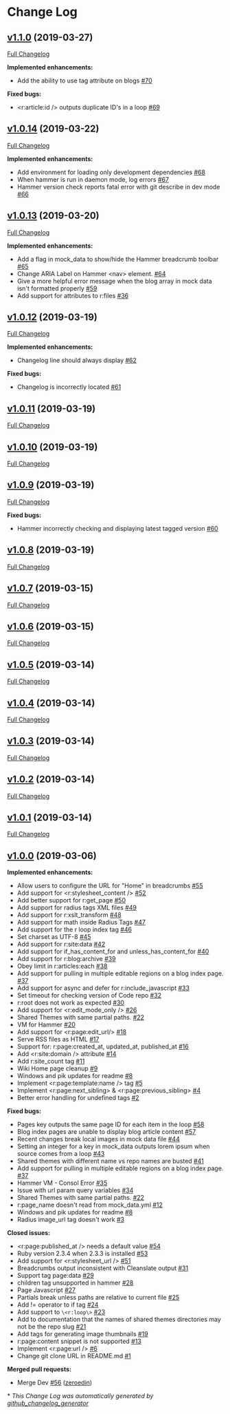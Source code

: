# Change Log

## [v1.1.0](https://github.com/wvuweb/hammer/tree/v1.1.0) (2019-03-27)
[Full Changelog](https://github.com/wvuweb/hammer/compare/v1.0.14...v1.1.0)

**Implemented enhancements:**

- Add the ability to use tag attribute on blogs [\#70](https://github.com/wvuweb/hammer/issues/70)

**Fixed bugs:**

- \<r:article:id /\> outputs duplicate ID's in a loop [\#69](https://github.com/wvuweb/hammer/issues/69)

## [v1.0.14](https://github.com/wvuweb/hammer/tree/v1.0.14) (2019-03-22)
[Full Changelog](https://github.com/wvuweb/hammer/compare/v1.0.13...v1.0.14)

**Implemented enhancements:**

- Add environment for loading only development dependencies [\#68](https://github.com/wvuweb/hammer/issues/68)
- When hammer is run in daemon mode, log errors [\#67](https://github.com/wvuweb/hammer/issues/67)
- Hammer version check reports fatal error with git describe in dev mode [\#66](https://github.com/wvuweb/hammer/issues/66)

## [v1.0.13](https://github.com/wvuweb/hammer/tree/v1.0.13) (2019-03-20)
[Full Changelog](https://github.com/wvuweb/hammer/compare/v1.0.12...v1.0.13)

**Implemented enhancements:**

- Add a flag in mock\_data to show/hide the Hammer breadcrumb toolbar [\#65](https://github.com/wvuweb/hammer/issues/65)
- Change ARIA Label on Hammer \<nav\> element. [\#64](https://github.com/wvuweb/hammer/issues/64)
- Give a more helpful error message when the blog array in mock data isn't formatted properly [\#59](https://github.com/wvuweb/hammer/issues/59)
- Add support for attributes to r:files [\#36](https://github.com/wvuweb/hammer/issues/36)

## [v1.0.12](https://github.com/wvuweb/hammer/tree/v1.0.12) (2019-03-19)
[Full Changelog](https://github.com/wvuweb/hammer/compare/v1.0.11...v1.0.12)

**Implemented enhancements:**

- Changelog line should always display [\#62](https://github.com/wvuweb/hammer/issues/62)

**Fixed bugs:**

- Changelog is incorrectly located [\#61](https://github.com/wvuweb/hammer/issues/61)

## [v1.0.11](https://github.com/wvuweb/hammer/tree/v1.0.11) (2019-03-19)
[Full Changelog](https://github.com/wvuweb/hammer/compare/v1.0.10...v1.0.11)

## [v1.0.10](https://github.com/wvuweb/hammer/tree/v1.0.10) (2019-03-19)
[Full Changelog](https://github.com/wvuweb/hammer/compare/v1.0.9...v1.0.10)

## [v1.0.9](https://github.com/wvuweb/hammer/tree/v1.0.9) (2019-03-19)
[Full Changelog](https://github.com/wvuweb/hammer/compare/v1.0.8...v1.0.9)

**Fixed bugs:**

- Hammer incorrectly checking and displaying latest tagged version [\#60](https://github.com/wvuweb/hammer/issues/60)

## [v1.0.8](https://github.com/wvuweb/hammer/tree/v1.0.8) (2019-03-19)
[Full Changelog](https://github.com/wvuweb/hammer/compare/v1.0.7...v1.0.8)

## [v1.0.7](https://github.com/wvuweb/hammer/tree/v1.0.7) (2019-03-15)
[Full Changelog](https://github.com/wvuweb/hammer/compare/v1.0.6...v1.0.7)

## [v1.0.6](https://github.com/wvuweb/hammer/tree/v1.0.6) (2019-03-15)
[Full Changelog](https://github.com/wvuweb/hammer/compare/v1.0.5...v1.0.6)

## [v1.0.5](https://github.com/wvuweb/hammer/tree/v1.0.5) (2019-03-14)
[Full Changelog](https://github.com/wvuweb/hammer/compare/v1.0.4...v1.0.5)

## [v1.0.4](https://github.com/wvuweb/hammer/tree/v1.0.4) (2019-03-14)
[Full Changelog](https://github.com/wvuweb/hammer/compare/v1.0.3...v1.0.4)

## [v1.0.3](https://github.com/wvuweb/hammer/tree/v1.0.3) (2019-03-14)
[Full Changelog](https://github.com/wvuweb/hammer/compare/v1.0.2...v1.0.3)

## [v1.0.2](https://github.com/wvuweb/hammer/tree/v1.0.2) (2019-03-14)
[Full Changelog](https://github.com/wvuweb/hammer/compare/v1.0.1...v1.0.2)

## [v1.0.1](https://github.com/wvuweb/hammer/tree/v1.0.1) (2019-03-14)
[Full Changelog](https://github.com/wvuweb/hammer/compare/v1.0.0...v1.0.1)

## [v1.0.0](https://github.com/wvuweb/hammer/tree/v1.0.0) (2019-03-06)
**Implemented enhancements:**

- Allow users to configure the URL for "Home" in breadcrumbs [\#55](https://github.com/wvuweb/hammer/issues/55)
- Add support for   \<r:stylesheet\_content /\> [\#52](https://github.com/wvuweb/hammer/issues/52)
- Add better support for r:get\_page [\#50](https://github.com/wvuweb/hammer/issues/50)
- Add support for radius tags XML files [\#49](https://github.com/wvuweb/hammer/issues/49)
- Add support for r:xslt\_transform [\#48](https://github.com/wvuweb/hammer/issues/48)
- Add support for math inside Radius Tags [\#47](https://github.com/wvuweb/hammer/issues/47)
- Add support for the r loop index tag [\#46](https://github.com/wvuweb/hammer/issues/46)
- Set charset as UTF-8 [\#45](https://github.com/wvuweb/hammer/issues/45)
- Add support for r:site:data [\#42](https://github.com/wvuweb/hammer/issues/42)
- Add support for if\_has\_content\_for and unless\_has\_content\_for [\#40](https://github.com/wvuweb/hammer/issues/40)
- Add support for r:blog:archive [\#39](https://github.com/wvuweb/hammer/issues/39)
- Obey limit in r:articles:each [\#38](https://github.com/wvuweb/hammer/issues/38)
- Add support for pulling in multiple editable regions on a blog index page. [\#37](https://github.com/wvuweb/hammer/issues/37)
- Add support for async and defer for r:include\_javascript [\#33](https://github.com/wvuweb/hammer/issues/33)
- Set timeout for checking version of Code repo [\#32](https://github.com/wvuweb/hammer/issues/32)
- r:root does not work as expected [\#30](https://github.com/wvuweb/hammer/issues/30)
- Add support for \<r:edit\_mode\_only /\> [\#26](https://github.com/wvuweb/hammer/issues/26)
- Shared Themes with same partial paths. [\#22](https://github.com/wvuweb/hammer/issues/22)
- VM for Hammer [\#20](https://github.com/wvuweb/hammer/issues/20)
- Add support for \<r:page:edit\_url/\> [\#18](https://github.com/wvuweb/hammer/issues/18)
- Serve RSS files as HTML [\#17](https://github.com/wvuweb/hammer/issues/17)
- Support for: r:page:created\_at, updated\_at, published\_at [\#16](https://github.com/wvuweb/hammer/issues/16)
- Add \<r:site:domain /\> attribute [\#14](https://github.com/wvuweb/hammer/issues/14)
- Add r:site\_count tag [\#11](https://github.com/wvuweb/hammer/issues/11)
- Wiki Home page cleanup [\#9](https://github.com/wvuweb/hammer/issues/9)
- Windows and pik updates for readme  [\#8](https://github.com/wvuweb/hammer/issues/8)
- Implement \<r:page:template:name /\> tag [\#5](https://github.com/wvuweb/hammer/issues/5)
- Implement \<r:page:next\_sibling\> & \<r:page:previous\_sibling\> [\#4](https://github.com/wvuweb/hammer/issues/4)
- Better error handling for undefined tags [\#2](https://github.com/wvuweb/hammer/issues/2)

**Fixed bugs:**

- Pages key outputs the same page ID for each item in the loop [\#58](https://github.com/wvuweb/hammer/issues/58)
- Blog index pages are unable to display blog article content [\#57](https://github.com/wvuweb/hammer/issues/57)
- Recent changes break local images in mock data file [\#44](https://github.com/wvuweb/hammer/issues/44)
- Setting an integer for a key in mock\_data outputs lorem ipsum when source comes from a loop [\#43](https://github.com/wvuweb/hammer/issues/43)
- Shared themes with different name vs repo names are busted [\#41](https://github.com/wvuweb/hammer/issues/41)
- Add support for pulling in multiple editable regions on a blog index page. [\#37](https://github.com/wvuweb/hammer/issues/37)
- Hammer VM - Consol Error [\#35](https://github.com/wvuweb/hammer/issues/35)
- Issue with url param query variables [\#34](https://github.com/wvuweb/hammer/issues/34)
- Shared Themes with same partial paths. [\#22](https://github.com/wvuweb/hammer/issues/22)
- r:page\_name doesn't read from mock\_data.yml [\#12](https://github.com/wvuweb/hammer/issues/12)
- Windows and pik updates for readme  [\#8](https://github.com/wvuweb/hammer/issues/8)
- Radius image\_url tag doesn't work [\#3](https://github.com/wvuweb/hammer/issues/3)

**Closed issues:**

- \<r:page:published\_at /\> needs a default value [\#54](https://github.com/wvuweb/hammer/issues/54)
- Ruby version 2.3.4 when 2.3.3 is installed [\#53](https://github.com/wvuweb/hammer/issues/53)
- Add support for \<r:stylesheet\_url /\> [\#51](https://github.com/wvuweb/hammer/issues/51)
- Breadcrumbs output inconsistent with Cleanslate output [\#31](https://github.com/wvuweb/hammer/issues/31)
- Support tag page:data [\#29](https://github.com/wvuweb/hammer/issues/29)
- children tag unsupported in hammer [\#28](https://github.com/wvuweb/hammer/issues/28)
- Page Javascript [\#27](https://github.com/wvuweb/hammer/issues/27)
- Partials break unless paths are relative to current file [\#25](https://github.com/wvuweb/hammer/issues/25)
- Add != operator to if tag [\#24](https://github.com/wvuweb/hammer/issues/24)
- Add support to `\<r:loop\>`  [\#23](https://github.com/wvuweb/hammer/issues/23)
- Add to documentation that the names of shared themes directories may not be the repo slug [\#21](https://github.com/wvuweb/hammer/issues/21)
- Add tags for generating image thumbnails [\#19](https://github.com/wvuweb/hammer/issues/19)
- r:page:content snippet is not supported [\#13](https://github.com/wvuweb/hammer/issues/13)
- Implement \<r:page:url /\>   [\#6](https://github.com/wvuweb/hammer/issues/6)
- Change git clone URL in README.md [\#1](https://github.com/wvuweb/hammer/issues/1)

**Merged pull requests:**

- Merge Dev [\#56](https://github.com/wvuweb/hammer/pull/56) ([zeroedin](https://github.com/zeroedin))



\* *This Change Log was automatically generated by [github_changelog_generator](https://github.com/skywinder/Github-Changelog-Generator)*